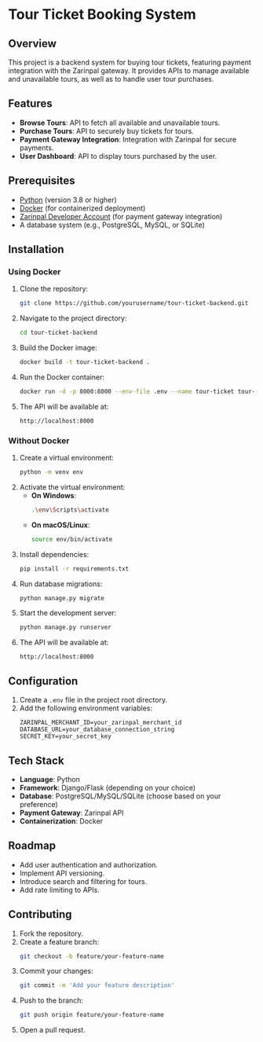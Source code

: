 # Tour Ticket Booking System

## Overview
This project is a backend system for buying tour tickets, featuring payment integration with the Zarinpal gateway. It provides APIs to manage available and unavailable tours, as well as to handle user tour purchases.

## Features
- **Browse Tours**: API to fetch all available and unavailable tours.
- **Purchase Tours**: API to securely buy tickets for tours.
- **Payment Gateway Integration**: Integration with Zarinpal for secure payments.
- **User Dashboard**: API to display tours purchased by the user.

## Prerequisites
- [Python](https://www.python.org/) (version 3.8 or higher)
- [Docker](https://www.docker.com/) (for containerized deployment)
- [Zarinpal Developer Account](https://www.zarinpal.com/) (for payment gateway integration)
- A database system (e.g., PostgreSQL, MySQL, or SQLite)

## Installation
### Using Docker
1. Clone the repository:
   ```bash
   git clone https://github.com/yourusername/tour-ticket-backend.git
   ```
2. Navigate to the project directory:
   ```bash
   cd tour-ticket-backend
   ```
3. Build the Docker image:
   ```bash
   docker build -t tour-ticket-backend .
   ```
4. Run the Docker container:
   ```bash
   docker run -d -p 8000:8000 --env-file .env --name tour-ticket tour-ticket-backend
   ```
5. The API will be available at:
   ```
   http://localhost:8000
   ```

### Without Docker
1. Create a virtual environment:
   ```bash
   python -m venv env
   ```
2. Activate the virtual environment:
   - **On Windows**:
     ```bash
     .\env\Scripts\activate
     ```
   - **On macOS/Linux**:
     ```bash
     source env/bin/activate
     ```
3. Install dependencies:
   ```bash
   pip install -r requirements.txt
   ```
4. Run database migrations:
   ```bash
   python manage.py migrate
   ```
5. Start the development server:
   ```bash
   python manage.py runserver
   ```
6. The API will be available at:
   ```
   http://localhost:8000
   ```

## Configuration
1. Create a `.env` file in the project root directory.
2. Add the following environment variables:
   ```env
   ZARINPAL_MERCHANT_ID=your_zarinpal_merchant_id
   DATABASE_URL=your_database_connection_string
   SECRET_KEY=your_secret_key
   ```
## Tech Stack
- **Language**: Python
- **Framework**: Django/Flask (depending on your choice)
- **Database**: PostgreSQL/MySQL/SQLite (choose based on your preference)
- **Payment Gateway**: Zarinpal API
- **Containerization**: Docker

## Roadmap
- Add user authentication and authorization.
- Implement API versioning.
- Introduce search and filtering for tours.
- Add rate limiting to APIs.

## Contributing
1. Fork the repository.
2. Create a feature branch:
   ```bash
   git checkout -b feature/your-feature-name
   ```
3. Commit your changes:
   ```bash
   git commit -m 'Add your feature description'
   ```
4. Push to the branch:
   ```bash
   git push origin feature/your-feature-name
   ```
5. Open a pull request.
